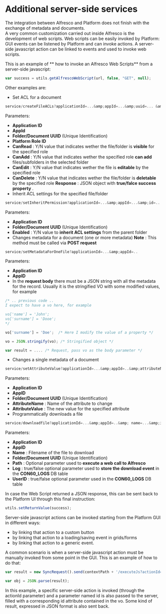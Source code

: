 # Additional server-side services

The integration between Alfresco and Platform does not finish with the exchange of metadata and documents.\
A very common customization carried out inside Alfresco is the development of web scripts. Web scripts can be easily invoked by Platform: GUI events can be listened by Platform and can invoke actions. A server-side javascript action can be linked to events and used to invoke web scripts.

This is an example of ** how to invoke an Alfresco Web Scripts** from a server-side javascript:

```javascript
var success = utils.getAlfrescoWebScript(url, false, "GET", null);
```

Other examples are:

* Set ACL for a document

```javascript
service/createFileACLs?applicationId=...&amp;appId=...&amp;uuid=... &amp;roleId=...&amp;canRead=..&amp; canAdd=&amp; canEdit=...&amp; canDelete=...
```

Parameters:

* **Application ID**&#x20;
* **AppId**&#x20;
* **Folder/Document UUID**  (Unique Identification)
* **Platform Role ID**&#x20;
* **CanRead** : Y/N value that indicates wether the file/folder is  **visible**  for the specified role
* **CanAdd** : Y/N value that indicates wether the specified role  **can add**  files/subfolders in the selected folder
* **CanEdit** : Y/N value that indicates wether the file is  **editable**  by the specified role
* **CanDelete** : Y/N value that indicates wether the file/folder is **deletable** by the specified role **Response** : JSON object with **true/falce success property** .
* Inherit ACL settings for the specified file/folder

```javascript
service/setInheritPermission?applicationId=...&amp;appId=...&amp;id=...&amp;enabled=...
```

Parameters:

* **Application ID**&#x20;
* **Folder/Document UUID**  (Unique Identification)
* **Enabled** : Y/N value to **inherit ACL settings** from the parent folder
* Changes metadata for a document (one or more metadata) **Note** : This method must be called via **POST request**

```javascript
service/setMetadataForOneFile?applicationId=...&amp;appId=..
```

Parameters:

* **Application ID**&#x20;
* **AppID**&#x20;
* In the  **request body**  there must be a JSON string with all the metadata for the record. Usually it is the stringified VO with some modified values, for example

```javascript
/* .. previous code .. 
I expect to have a vo here, for example

vo['name'] = 'John';
vo['surname'] = 'Dooe';
*/

vo['surname'] = 'Doe';  /* Here I modify the value of a property */

vo = JSON.stringify(vo); /* Stringified object */

var result = .... /* Request, pass vo as the body parameter */
```

* Changes a single metadata of a document

```javascript
service/setAttributeValue?applicationId=...&amp;appId=..&amp;attributeName=...&amp;attributeValue=...&amp;uuid=...
```

Parameters:

* **Application ID**&#x20;
* **AppID**&#x20;
* **Folder/Document UUID**  (Unique Identification)
* **AttributeName** : Name of the attribute to change
* **AttributeValue** : The new value for the specified attribute
* Programmatically downloads a file

```javascript
service/downloadfile?applicationId=...&amp;appId=..&amp; name=...&amp;id=...&amp; path=..&amp;log=...&amp;userId=...
```

Parameters:

* **Application ID**&#x20;
* **AppID**&#x20;
* **Name** : Filename of the file to download
* **Folder/Document UUID**  (Unique Identification)
* **Path** : Optional parameter used to  **execute a web call to Alfresco**&#x20;
* **Log** : true/false optional parameter used to  **store the download event**  in the  **CON60\_LOGS**  DB table
* **UserID** : true/false optional parameter used in the  **CON60\_LOGS**  DB table

In case the Web Script returned a JSON response, this can be sent back to the Platform UI through this final instruction:

```javascript
utils.setReturnValue(success);
```

Server-side javascript actions can be invoked starting from the Platform GUI in different ways:

* by linking that action to a custom button
* by linking that action to a loading/saving event in grids/forms
* by linking that action to a generic event.

A common scenario is when a server-side javascript action must be manually invoked from some point in the GUI. This is an example of how to do that:

```javascript
var result = new SyncRequest().send(contextPath + '/executeJs?actionId=...&amp;applicationId=' + applicationId + '&amp;id=' + vo.id, 'GET', null, 'application/json');

var obj = JSON.parse(result);
```

In this example, a specific server-side action is invoked (through the actionId parameter) and a parameter named id is also passed to the server, filled with a corresponding id attribute contained in the vo. Some kind of result, expressed in JSON format is also sent back.
